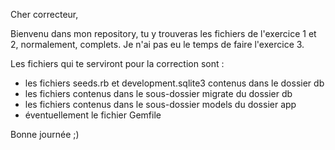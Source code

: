 Cher correcteur, 

Bienvenu dans mon repository, tu y trouveras les fichiers de l'exercice 1 et 2, normalement, complets.
Je n'ai pas eu le temps de faire l'exercice 3.

Les fichiers qui te serviront pour la correction sont :
- les fichiers seeds.rb et development.sqlite3 contenus dans le dossier db
- les fichiers contenus dans le sous-dossier migrate du dossier db 
- les fichiers contenus dans le sous-dossier models du dossier app
- éventuellement le fichier Gemfile

Bonne journée ;)
